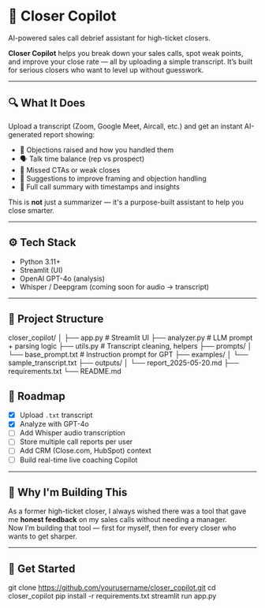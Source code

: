 # 🤖 Closer Copilot

AI-powered sales call debrief assistant for high-ticket closers.

**Closer Copilot** helps you break down your sales calls, spot weak points, and improve your close rate — all by uploading a simple transcript. It’s built for serious closers who want to level up without guesswork.

---

## 🔍 What It Does

Upload a transcript (Zoom, Google Meet, Aircall, etc.) and get an instant AI-generated report showing:

- 🔑 Objections raised and how you handled them
- 🗣 Talk time balance (rep vs prospect)
- 🚫 Missed CTAs or weak closes
- 🧠 Suggestions to improve framing and objection handling
- 📄 Full call summary with timestamps and insights

This is **not** just a summarizer — it's a purpose-built assistant to help you close smarter.

---

## ⚙️ Tech Stack

- Python 3.11+
- Streamlit (UI)
- OpenAI GPT-4o (analysis)
- Whisper / Deepgram (coming soon for audio → transcript)

---

## 📁 Project Structure

closer_copilot/
│
├── app.py # Streamlit UI
├── analyzer.py # LLM prompt + parsing logic
├── utils.py # Transcript cleaning, helpers
├── prompts/
│ └── base_prompt.txt # Instruction prompt for GPT
├── examples/
│ └── sample_transcript.txt
├── outputs/
│ └── report_2025-05-20.md
├── requirements.txt
└── README.md


## 🚧 Roadmap

- [x] Upload `.txt` transcript
- [x] Analyze with GPT-4o
- [ ] Add Whisper audio transcription
- [ ] Store multiple call reports per user
- [ ] Add CRM (Close.com, HubSpot) context
- [ ] Build real-time live coaching Copilot

---

## 🧠 Why I'm Building This

As a former high-ticket closer, I always wished there was a tool that gave me **honest feedback** on my sales calls without needing a manager.  
Now I’m building that tool — first for myself, then for every closer who wants to get sharper.

---

## 🚀 Get Started

git clone https://github.com/yourusername/closer_copilot.git
cd closer_copilot
pip install -r requirements.txt
streamlit run app.py






